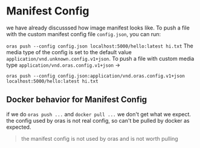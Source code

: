# Manifest Config

we have already discusssed how image manifest looks like. To push a file with the custom manifest config file `config.json`, you can run:

`oras push --config config.json localhost:5000/hello:latest hi.txt` The media type of the config is set to the default value `application/vnd.unknown.config.v1+json`. To push a file with custom media type `application/vnd.oras.config.v1+json` ->

```oras push --config config.json:application/vnd.oras.config.v1+json localhost:5000/hello:latest hi.txt```

## Docker behavior for Manifest Config

if we do `oras push ...` and `docker pull ...` we don't get what we expect.
the config used by oras is not real config, so can't be pulled by docker as expected.

> the manifest config is not used by oras and is not worth pulling

